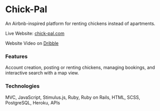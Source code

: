 # Chick-Pal
An Airbnb-inspired platform for renting chickens instead of apartments. 
 
Live Website: [chick-pal.com](https://chick-pal.herokuapp.com)

Website Video on [Dribble](https://dribbble.com/shots/22382251-Chick-Pal-Rent-Chickens)

### Features
Account creation, posting or renting chickens, managing bookings, and interactive search with a map view.
 
### Technologies 
MVC, JavaScript, Stimulus.js, Ruby, Ruby on Rails, HTML, SCSS, PostgreSQL, Heroku, APIs 
 
